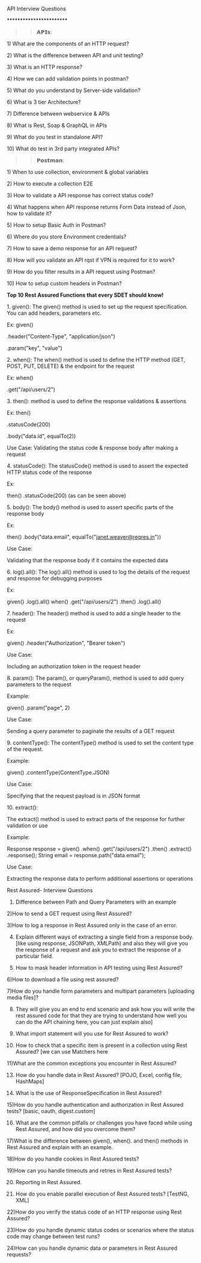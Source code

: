API Interview Questions

\*\*\*\*\*\*\*\*\*\*\*\*\*\*\*\*\*\*\*\*\*\*\*



>>𝗔𝗣𝗜𝘀:

1\) What are the components of an HTTP request?

2\) What is the difference between API and unit testing?

3\) What is an HTTP response?

4\) How we can add validation points in postman?

5\) What do you understand by Server-side validation?

6\) What is 3 tier Architecture?

7\) Difference between webservice \& APIs

8\) What is Rest, Soap \& GraphQL in APIs

9\) What do you test in standalone API?

10\) What do test in 3rd party integrated APIs?



>>𝗣𝗼𝘀𝘁𝗺𝗮𝗻:

1\) When to use collection, environment \& global variables

2\) How to execute a collection E2E

3\) How to validate a API response has correct status code?

4\) What happens when API response returns Form Data instead of Json, how to validate it?

5\) How to setup Basic Auth in Postman?

6\) Where do you store Environment credentials?

7\) How to save a demo response for an API request?

8\) How will you validate an API rqst if VPN is required for it to work?

9\) How do you filter results in a API request using Postman?

10\) How to setup custom headers in Postman?







**Top 10 Rest Assured Functions that every SDET should know!**



1\. given(): The given() method is used to set up the request specification. You can add headers, parameters etc.



Ex: given()

.header("Content-Type", "application/json")

.param("key", "value")



2\. when(): The when() method is used to define the HTTP method (GET, POST, PUT, DELETE) \& the endpoint for the request



Ex: when()

.get("/api/users/2")



3\. then(): method is used to define the response validations \& assertions



Ex: then()

.statusCode(200)

.body("data.id", equalTo(2))



Use Case: Validating the status code \& response body after making a request



4\. statusCode(): The statusCode() method is used to assert the expected HTTP status code of the response



Ex:

then() .statusCode(200) (as can be seen above)



5\. body(): The body() method is used to assert specific parts of the response body



Ex:

then() .body("data.email", equalTo("janet.weaver@reqres.in"))



Use Case:

Validating that the response body if it contains the expected data



6\. log().all(): The log().all() method is used to log the details of the request and response for debugging purposes



Ex:

given() .log().all() when() .get("/api/users/2") .then() .log().all()



7\. header(): The header() method is used to add a single header to the request



Ex:

given() .header("Authorization", "Bearer token")



Use Case:

Including an authorization token in the request header



8\. param(): The param(), or queryParam(), method is used to add query parameters to the request



Example:

given() .param("page", 2)



Use Case:

Sending a query parameter to paginate the results of a GET request



9\. contentType(): The contentType() method is used to set the content type of the request.

Example:

given() .contentType(ContentType.JSON)



Use Case:

Specifying that the request payload is in JSON format



10\. extract():

The extract() method is used to extract parts of the response for further validation or use



Example:

Response response = given() .when() .get("/api/users/2") .then() .extract() .response(); String email = response.path("data.email");



Use Case:

Extracting the response data to perform additional assertions or operations





Rest Assured- Interview Questions

1) Difference between Path and Query Parameters with an example

2)How to send a GET request using Rest Assured?

3)How to log a response in Rest Assured only in the case of an error.

4) Explain different ways of extracting a single field from a response body. [like using response, JSONPath, XMLPath) and also they will give you the response of a request and ask you to extract the response of a particular field.

5) How to mask header information in API testing using Rest Assured?

6)How to download a file using rest assured?

7)How do you handle form parameters and multipart parameters [uploading media files]?

8) They will give you an end to end scenario and ask how you will write the rest assured code for that they are trying to understand how well you can do the API chaining here, you can just explain also]

9) What import statement will you use for Rest Assured to work?

10) How to check that a specific item is present in a collection using Rest Assured? [we can use Matchers here

11)What are the common exceptions you encounter in Rest Assured?

13) How do you handle data in Rest Assured? [POJO, Excel, config file, HashMaps]

14) What is the use of ResponseSpecification in Rest Assured?

15)How do you handle authentication and authorization in Rest Assured tests? [basic, oauth, digest.custom]

16) What are the common pitfalls or challenges you have faced while using Rest Assured, and how did you overcome them?

17)What is the difference between given(), when(). and then() methods in Rest Assured and explain with an example.

18)How do you handle cookies in Rest Assured tests?

19)How can you handle timeouts and retries in Rest Assured tests?

20) Reporting in Rest Assured.

21) How do you enable parallel execution of Rest Assured tests? [TestNG, XML]

22)How do you verify the status code of an HTTP response using Rest Assured?

23)How do you handle dynamic status codes or scenarios where the status code may change between test runs?

24)How can you handle dynamic data or parameters in Rest Assured requests?
